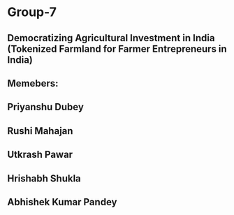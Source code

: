 # Group-7

## Democratizing Agricultural Investment in India (Tokenized Farmland for Farmer Entrepreneurs in India)

## Memebers:
## Priyanshu Dubey
## Rushi Mahajan
## Utkrash Pawar
## Hrishabh Shukla
## Abhishek Kumar Pandey
